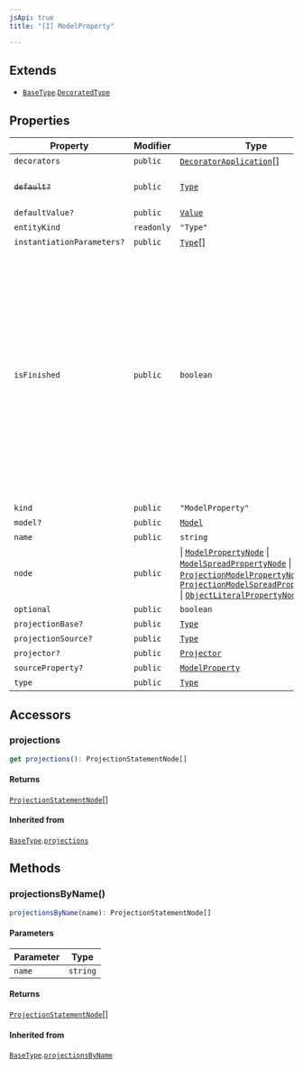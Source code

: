 ```yaml
---
jsApi: true
title: "[I] ModelProperty"

---
```

## Extends

- [`BaseType`](BaseType.md).[`DecoratedType`](DecoratedType.md)

## Properties

| Property | Modifier | Type | Description | Overrides | Inherited from |
| ------ | ------ | ------ | ------ | ------ | ------ |
| `decorators` | `public` | [`DecoratorApplication`](DecoratorApplication.md)[] | - | - | [`DecoratedType`](DecoratedType.md).`decorators` |
| ~~`default?`~~ | `public` | [`Type`](../type-aliases/Type.md) | **Deprecated** use [defaultValue](ModelProperty.md) instead. | - | - |
| `defaultValue?` | `public` | [`Value`](../type-aliases/Value.md) | - | - | - |
| `entityKind` | `readonly` | `"Type"` | - | - | [`BaseType`](BaseType.md).`entityKind` |
| `instantiationParameters?` | `public` | [`Type`](../type-aliases/Type.md)[] | - | - | [`BaseType`](BaseType.md).`instantiationParameters` |
| `isFinished` | `public` | `boolean` | Reflect if a type has been finished(Decorators have been called). There is multiple reasons a type might not be finished: - a template declaration will not - a template instance that argument that are still template parameters - a template instance that is only partially instantiated(like a templated operation inside a templated interface) | - | [`BaseType`](BaseType.md).`isFinished` |
| `kind` | `public` | `"ModelProperty"` | - | [`BaseType`](BaseType.md).`kind` | - |
| `model?` | `public` | [`Model`](Model.md) | - | - | - |
| `name` | `public` | `string` | - | - | - |
| `node` | `public` | \| [`ModelPropertyNode`](ModelPropertyNode.md) \| [`ModelSpreadPropertyNode`](ModelSpreadPropertyNode.md) \| [`ProjectionModelPropertyNode`](ProjectionModelPropertyNode.md) \| [`ProjectionModelSpreadPropertyNode`](ProjectionModelSpreadPropertyNode.md) \| [`ObjectLiteralPropertyNode`](ObjectLiteralPropertyNode.md) | - | [`BaseType`](BaseType.md).`node` | - |
| `optional` | `public` | `boolean` | - | - | - |
| `projectionBase?` | `public` | [`Type`](../type-aliases/Type.md) | - | - | [`BaseType`](BaseType.md).`projectionBase` |
| `projectionSource?` | `public` | [`Type`](../type-aliases/Type.md) | - | - | [`BaseType`](BaseType.md).`projectionSource` |
| `projector?` | `public` | [`Projector`](Projector.md) | - | - | [`BaseType`](BaseType.md).`projector` |
| `sourceProperty?` | `public` | [`ModelProperty`](ModelProperty.md) | - | - | - |
| `type` | `public` | [`Type`](../type-aliases/Type.md) | - | - | - |

## Accessors

### projections

```ts
get projections(): ProjectionStatementNode[]
```

#### Returns

[`ProjectionStatementNode`](ProjectionStatementNode.md)[]

#### Inherited from

[`BaseType`](BaseType.md).[`projections`](BaseType.md#projections)

## Methods

### projectionsByName()

```ts
projectionsByName(name): ProjectionStatementNode[]
```

#### Parameters

| Parameter | Type |
| ------ | ------ |
| `name` | `string` |

#### Returns

[`ProjectionStatementNode`](ProjectionStatementNode.md)[]

#### Inherited from

[`BaseType`](BaseType.md).[`projectionsByName`](BaseType.md#projectionsbyname)
